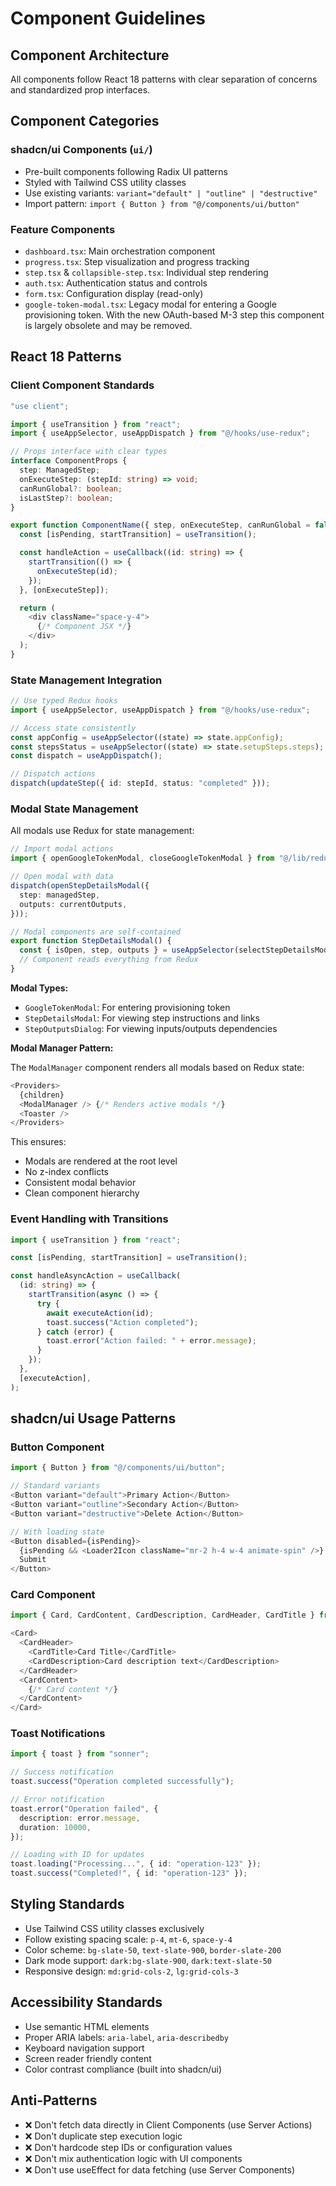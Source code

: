 # Component Guidelines

## Component Architecture

All components follow React 18 patterns with clear separation of concerns and standardized prop interfaces.

## Component Categories

### shadcn/ui Components (`ui/`)

- Pre-built components following Radix UI patterns
- Styled with Tailwind CSS utility classes
- Use existing variants: `variant="default" | "outline" | "destructive"`
- Import pattern: `import { Button } from "@/components/ui/button"`

### Feature Components

- `dashboard.tsx`: Main orchestration component
- `progress.tsx`: Step visualization and progress tracking
- `step.tsx` & `collapsible-step.tsx`: Individual step rendering
- `auth.tsx`: Authentication status and controls
- `form.tsx`: Configuration display (read-only)
- `google-token-modal.tsx`: Legacy modal for entering a Google provisioning token. With the new OAuth-based M-3 step this component is largely obsolete and may be removed.

## React 18 Patterns

### Client Component Standards

```typescript
"use client";

import { useTransition } from "react";
import { useAppSelector, useAppDispatch } from "@/hooks/use-redux";

// Props interface with clear types
interface ComponentProps {
  step: ManagedStep;
  onExecuteStep: (stepId: string) => void;
  canRunGlobal?: boolean;
  isLastStep?: boolean;
}

export function ComponentName({ step, onExecuteStep, canRunGlobal = false }: ComponentProps) {
  const [isPending, startTransition] = useTransition();

  const handleAction = useCallback((id: string) => {
    startTransition(() => {
      onExecuteStep(id);
    });
  }, [onExecuteStep]);

  return (
    <div className="space-y-4">
      {/* Component JSX */}
    </div>
  );
}
```

### State Management Integration

```typescript
// Use typed Redux hooks
import { useAppSelector, useAppDispatch } from "@/hooks/use-redux";

// Access state consistently
const appConfig = useAppSelector((state) => state.appConfig);
const stepsStatus = useAppSelector((state) => state.setupSteps.steps);
const dispatch = useAppDispatch();

// Dispatch actions
dispatch(updateStep({ id: stepId, status: "completed" }));
```

### Modal State Management

All modals use Redux for state management:

```typescript
// Import modal actions
import { openGoogleTokenModal, closeGoogleTokenModal } from "@/lib/redux/slices/modals";

// Open modal with data
dispatch(openStepDetailsModal({
  step: managedStep,
  outputs: currentOutputs,
}));

// Modal components are self-contained
export function StepDetailsModal() {
  const { isOpen, step, outputs } = useAppSelector(selectStepDetailsModal);
  // Component reads everything from Redux
}
```

**Modal Types:**
- `GoogleTokenModal`: For entering provisioning token
- `StepDetailsModal`: For viewing step instructions and links
- `StepOutputsDialog`: For viewing inputs/outputs dependencies

**Modal Manager Pattern:**

The `ModalManager` component renders all modals based on Redux state:

```typescript
<Providers>
  {children}
  <ModalManager /> {/* Renders active modals */}
  <Toaster />
</Providers>
```

This ensures:
- Modals are rendered at the root level
- No z-index conflicts
- Consistent modal behavior
- Clean component hierarchy

### Event Handling with Transitions

```typescript
import { useTransition } from "react";

const [isPending, startTransition] = useTransition();

const handleAsyncAction = useCallback(
  (id: string) => {
    startTransition(async () => {
      try {
        await executeAction(id);
        toast.success("Action completed");
      } catch (error) {
        toast.error("Action failed: " + error.message);
      }
    });
  },
  [executeAction],
);
```

## shadcn/ui Usage Patterns

### Button Component

```typescript
import { Button } from "@/components/ui/button";

// Standard variants
<Button variant="default">Primary Action</Button>
<Button variant="outline">Secondary Action</Button>
<Button variant="destructive">Delete Action</Button>

// With loading state
<Button disabled={isPending}>
  {isPending && <Loader2Icon className="mr-2 h-4 w-4 animate-spin" />}
  Submit
</Button>
```

### Card Component

```typescript
import { Card, CardContent, CardDescription, CardHeader, CardTitle } from "@/components/ui/card";

<Card>
  <CardHeader>
    <CardTitle>Card Title</CardTitle>
    <CardDescription>Card description text</CardDescription>
  </CardHeader>
  <CardContent>
    {/* Card content */}
  </CardContent>
</Card>
```

### Toast Notifications

```typescript
import { toast } from "sonner";

// Success notification
toast.success("Operation completed successfully");

// Error notification
toast.error("Operation failed", {
  description: error.message,
  duration: 10000,
});

// Loading with ID for updates
toast.loading("Processing...", { id: "operation-123" });
toast.success("Completed!", { id: "operation-123" });
```

## Styling Standards

- Use Tailwind CSS utility classes exclusively
- Follow existing spacing scale: `p-4`, `mt-6`, `space-y-4`
- Color scheme: `bg-slate-50`, `text-slate-900`, `border-slate-200`
- Dark mode support: `dark:bg-slate-900`, `dark:text-slate-50`
- Responsive design: `md:grid-cols-2`, `lg:grid-cols-3`

## Accessibility Standards

- Use semantic HTML elements
- Proper ARIA labels: `aria-label`, `aria-describedby`
- Keyboard navigation support
- Screen reader friendly content
- Color contrast compliance (built into shadcn/ui)

## Anti-Patterns

- ❌ Don't fetch data directly in Client Components (use Server Actions)
- ❌ Don't duplicate step execution logic
- ❌ Don't hardcode step IDs or configuration values
- ❌ Don't mix authentication logic with UI components
- ❌ Don't use useEffect for data fetching (use Server Components)
